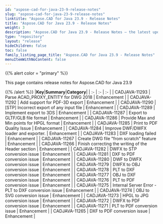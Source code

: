```yaml
---
id: "aspose-cad-for-java-23-9-release-notes"
slug: "aspose-cad-for-java-23-9-release-notes"
linktitle: "Aspose.CAD for Java 23.9 - Release Notes"
title: "Aspose.CAD for Java 23.9 - Release Notes"
weight: 3
description: "Aspose.CAD for Java 23.9 - Release Notes – the latest updates and fixes."
type: "repository"
layout: "release"
hideChildren: false
toc: false
family_listing_page_title: "Aspose.CAD for Java 23.9 - Release Notes"
menuItemWithNoContent: false
---
```


{{% alert color = "primary" %}}

This page contains release notes for Aspose.CAD for Java 23.9

{{% /alert %}}
|**Key**|**Summary**|**Category**|
| :- | :- | :- |
| CADJAVA-11293 | Parse ACAD_PROXY_ENTITY for DWG 2018 | Enhancement |
| CADJAVA-11292 | Add support for PDF-3D export | Enhancement |
| CADJAVA-11290 | [STP] Incorrect export of any input file | Enhancement |
| CADJAVA-11289 | Implement export to 3DS | Enhancement |
| CADJAVA-11287 | Export to GLTF/GLB file format | Enhancement |
| CADJAVA-11286 | Provide Max and Min points for HPGL format | Enhancement |
| CADJAVA-11285 | Print to PDF Quality Issue | Enhancement |
| CADJAVA-11284 | Improve DWF/DWFX loader and exporter. | Enhancement |
| CADJAVA-11283 | DXF loading failed | Enhancement |
| CADJAVA-11267 | Create DWG file "from scratch" feature | Enhancement |
| CADJAVA-11266 | Finish correcting the writing of the Header section | Enhancement |
| CADJAVA-11282 | DWFX to STP conversion issue  | Enhancement |
| CADJAVA-11281 | DXF to PDF conversion issue | Enhancement |
| CADJAVA-11280 | DWF to DWFX conversion issue  | Enhancement |
| CADJAVA-11279 | DWFX to OBJ conversion issue | Enhancement |
| CADJAVA-11278 | PLT to DXF conversion issue  | Enhancement |
| CADJAVA-11277 | OBJ to DXF conversion issue | Enhancement |
| CADJAVA-11276 | PLT to PDF conversion issue  | Enhancement |
| CADJAVA-11275 | Internal Server Error - PLT to DXF conversion issue | Enhancement |
| CADJAVA-11274 | OBJ to SVG conversion issue | Enhancement |
| CADJAVA-11273 | HPGL to JPG conversion issue  | Enhancement |
| CADJAVA-11272 | DWFX to PDF conversion issue  | Enhancement |
| CADJAVA-11271 | PLT to PDF conversion issue | Enhancement |
| CADJAVA-11265 | DXF to PDF conversion issue | Enhancement |
